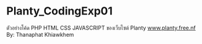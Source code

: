 # Planty_CodingExp01
 ตัวอย่างโค้ด PHP HTML CSS JAVASCRIPT ของเว็บไซต์ Planty www.planty.free.nf
 By: Thanaphat Khiawkhem
